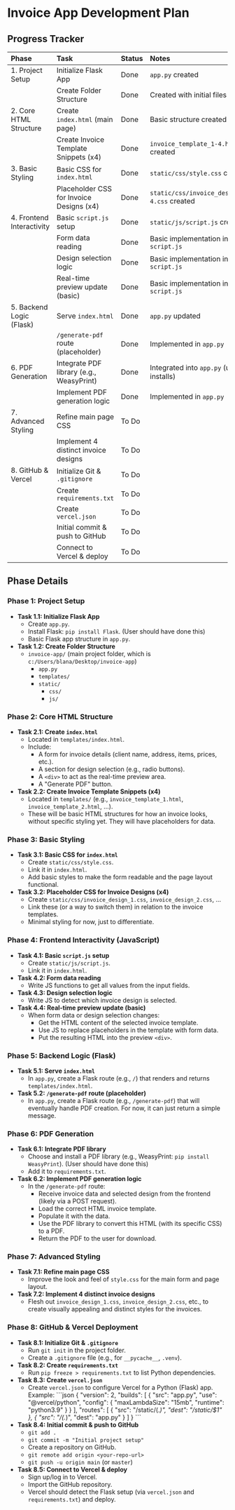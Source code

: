 # Invoice App Development Plan

## Progress Tracker

| Phase                      | Task                                     | Status      | Notes                                     |
| :------------------------- | :--------------------------------------- | :---------- | :---------------------------------------- |
| 1. Project Setup           | Initialize Flask App                     | Done        | `app.py` created                          |
|                            | Create Folder Structure                  | Done        | Created with initial files                |
| 2. Core HTML Structure     | Create `index.html` (main page)          | Done        | Basic structure created                   |
|                            | Create Invoice Template Snippets (x4)    | Done        | `invoice_template_1-4.html` created       |
| 3. Basic Styling           | Basic CSS for `index.html`               | Done        | `static/css/style.css` created            |
|                            | Placeholder CSS for Invoice Designs (x4) | Done        | `static/css/invoice_design_1-4.css` created |
| 4. Frontend Interactivity  | Basic `script.js` setup                  | Done        | `static/js/script.js` created             |
|                            | Form data reading                        | Done        | Basic implementation in `script.js`       |
|                            | Design selection logic                   | Done        | Basic implementation in `script.js`       |
|                            | Real-time preview update (basic)         | Done        | Basic implementation in `script.js`       |
| 5. Backend Logic (Flask)   | Serve `index.html`                       | Done        | `app.py` updated                          |
|                            | `/generate-pdf` route (placeholder)      | Done        | Implemented in `app.py`                   |
| 6. PDF Generation          | Integrate PDF library (e.g., WeasyPrint) | Done        | Integrated into `app.py` (user installs)  |
|                            | Implement PDF generation logic           | Done        | Implemented in `app.py`                   |
| 7. Advanced Styling        | Refine main page CSS                     | To Do       |                                           |
|                            | Implement 4 distinct invoice designs     | To Do       |                                           |
| 8. GitHub & Vercel       | Initialize Git & `.gitignore`            | To Do       |                                           |
|                            | Create `requirements.txt`                | To Do       |                                           |
|                            | Create `vercel.json`                     | To Do       |                                           |
|                            | Initial commit & push to GitHub          | To Do       |                                           |
|                            | Connect to Vercel & deploy             | To Do       |                                           |

## Phase Details

### Phase 1: Project Setup
*   **Task 1.1: Initialize Flask App**
    *   Create `app.py`.
    *   Install Flask: `pip install Flask`. (User should have done this)
    *   Basic Flask app structure in `app.py`.
*   **Task 1.2: Create Folder Structure**
    *   `invoice-app/` (main project folder, which is `c:/Users/blana/Desktop/invoice-app`)
        *   `app.py`
        *   `templates/`
        *   `static/`
            *   `css/`
            *   `js/`

### Phase 2: Core HTML Structure
*   **Task 2.1: Create `index.html`**
    *   Located in `templates/index.html`.
    *   Include:
        *   A form for invoice details (client name, address, items, prices, etc.).
        *   A section for design selection (e.g., radio buttons).
        *   A `<div>` to act as the real-time preview area.
        *   A "Generate PDF" button.
*   **Task 2.2: Create Invoice Template Snippets (x4)**
    *   Located in `templates/` (e.g., `invoice_template_1.html`, `invoice_template_2.html`, ...).
    *   These will be basic HTML structures for how an invoice looks, without specific styling yet. They will have placeholders for data.

### Phase 3: Basic Styling
*   **Task 3.1: Basic CSS for `index.html`**
    *   Create `static/css/style.css`.
    *   Link it in `index.html`.
    *   Add basic styles to make the form readable and the page layout functional.
*   **Task 3.2: Placeholder CSS for Invoice Designs (x4)**
    *   Create `static/css/invoice_design_1.css`, `invoice_design_2.css`, ...
    *   Link these (or a way to switch them) in relation to the invoice templates.
    *   Minimal styling for now, just to differentiate.

### Phase 4: Frontend Interactivity (JavaScript)
*   **Task 4.1: Basic `script.js` setup**
    *   Create `static/js/script.js`.
    *   Link it in `index.html`.
*   **Task 4.2: Form data reading**
    *   Write JS functions to get all values from the input fields.
*   **Task 4.3: Design selection logic**
    *   Write JS to detect which invoice design is selected.
*   **Task 4.4: Real-time preview update (basic)**
    *   When form data or design selection changes:
        *   Get the HTML content of the selected invoice template.
        *   Use JS to replace placeholders in the template with form data.
        *   Put the resulting HTML into the preview `<div>`.

### Phase 5: Backend Logic (Flask)
*   **Task 5.1: Serve `index.html`**
    *   In `app.py`, create a Flask route (e.g., `/`) that renders and returns `templates/index.html`.
*   **Task 5.2: `/generate-pdf` route (placeholder)**
    *   In `app.py`, create a Flask route (e.g., `/generate-pdf`) that will eventually handle PDF creation. For now, it can just return a simple message.

### Phase 6: PDF Generation
*   **Task 6.1: Integrate PDF library**
    *   Choose and install a PDF library (e.g., WeasyPrint: `pip install WeasyPrint`). (User should have done this)
    *   Add it to `requirements.txt`.
*   **Task 6.2: Implement PDF generation logic**
    *   In the `/generate-pdf` route:
        *   Receive invoice data and selected design from the frontend (likely via a POST request).
        *   Load the correct HTML invoice template.
        *   Populate it with the data.
        *   Use the PDF library to convert this HTML (with its specific CSS) to a PDF.
        *   Return the PDF to the user for download.

### Phase 7: Advanced Styling
*   **Task 7.1: Refine main page CSS**
    *   Improve the look and feel of `style.css` for the main form and page layout.
*   **Task 7.2: Implement 4 distinct invoice designs**
    *   Flesh out `invoice_design_1.css`, `invoice_design_2.css`, etc., to create visually appealing and distinct styles for the invoices.

### Phase 8: GitHub & Vercel Deployment
*   **Task 8.1: Initialize Git & `.gitignore`**
    *   Run `git init` in the project folder.
    *   Create a `.gitignore` file (e.g., for `__pycache__`, `.venv`).
*   **Task 8.2: Create `requirements.txt`**
    *   Run `pip freeze > requirements.txt` to list Python dependencies.
*   **Task 8.3: Create `vercel.json`**
    *   Create `vercel.json` to configure Vercel for a Python (Flask) app. Example:
      \`\`\`json
      {
        "version": 2,
        "builds": [
          {
            "src": "app.py",
            "use": "@vercel/python",
            "config": { "maxLambdaSize": "15mb", "runtime": "python3.9" }
          }
        ],
        "routes": [
          {
            "src": "/static/(.*)",
            "dest": "/static/$1"
          },
          {
            "src": "/(.*)",
            "dest": "app.py"
          }
        ]
      }
      \`\`\`
*   **Task 8.4: Initial commit & push to GitHub**
    *   `git add .`
    *   `git commit -m "Initial project setup"`
    *   Create a repository on GitHub.
    *   `git remote add origin <your-repo-url>`
    *   `git push -u origin main` (or `master`)
*   **Task 8.5: Connect to Vercel & deploy**
    *   Sign up/log in to Vercel.
    *   Import the GitHub repository.
    *   Vercel should detect the Flask setup (via `vercel.json` and `requirements.txt`) and deploy.

